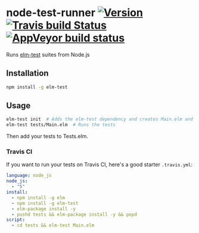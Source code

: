 # node-test-runner [![Version](https://img.shields.io/npm/v/elm-test.svg)](https://www.npmjs.com/package/elm-test) [![Travis build Status](https://travis-ci.org/rtfeldman/node-test-runner.svg?branch=master)](http://travis-ci.org/rtfeldman/node-test-runner) [![AppVeyor build status](https://ci.appveyor.com/api/projects/status/fixcy4ko78di0l31/branch/master?svg=true)](https://ci.appveyor.com/project/rtfeldman/node-test-runner/branch/master)

Runs [elm-test](https://github.com/elm-community/elm-test) suites from Node.js

## Installation

```bash
npm install -g elm-test
```

## Usage

```bash
elm-test init  # Adds the elm-test dependency and creates Main.elm and Tests.elm
elm-test tests/Main.elm  # Runs the tests
```

Then add your tests to Tests.elm.

### Travis CI

If you want to run your tests on Travis CI, here's a good starter `.travis.yml`:

```yml
language: node_js
node_js:
  - "5"
install:
  - npm install -g elm
  - npm install -g elm-test
  - elm-package install -y
  - pushd tests && elm-package install -y && popd
script:
  - cd tests && elm-test Main.elm
```
